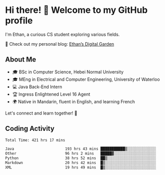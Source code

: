 # Hi there! 👋 Welcome to my GitHub profile  

I'm Ethan, a curious CS student exploring various fields.  

📌 Check out my personal blog: [Ethan’s Digital Garden](https://fortii2.github.io/)  

## About Me  
- 🎓 BSc in Computer Science, Hebei Normal University
- 🎓 MEng in Electrical and Computer Engineering, University of Waterloo
- 💻 Java Back-End Intern
- 🏆 Ingress Enlightened Level 16 Agent  
- 🌍 Native in Mandarin, fluent in English, and learning French  

Let's connect and learn together! 🚀  

## Coding Activity
<!--START_SECTION:waka-->

```txt
Total Time: 421 hrs 17 mins

Java                       193 hrs 43 mins ███████████▒░░░░░░░░░░░░░   45.98 %
Other                      96 hrs 2 mins   █████▓░░░░░░░░░░░░░░░░░░░   22.80 %
Python                     38 hrs 52 mins  ██▒░░░░░░░░░░░░░░░░░░░░░░   09.23 %
Markdown                   20 hrs 42 mins  █▒░░░░░░░░░░░░░░░░░░░░░░░   04.91 %
XML                        19 hrs 49 mins  █▒░░░░░░░░░░░░░░░░░░░░░░░   04.71 %
```

<!--END_SECTION:waka-->
